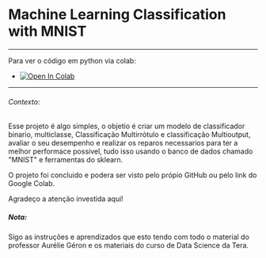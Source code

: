 # Machine Learning Classification with MNIST

----
Para ver o código em python via colab:
* <a href="https://colab.research.google.com/drive/1azzkoHGH4kswp52z25eOLxX7HfW5wO__?usp=sharing" target="_parent"><img src="https://colab.research.google.com/assets/colab-badge.svg" alt="Open In Colab"/></a>

----

###### Contexto:

Esse projeto é algo simples, o objetio é criar um modelo de classificador binario, multiclasse, Classificação Multirrótulo e classificação Multioutput, avaliar o seu desempenho e realizar os reparos necessarios para ter a melhor performace possivel, tudo isso usando o banco de dados chamado "MNIST" e ferramentas do sklearn.

O projeto foi concluido e podera ser visto pelo própio GitHub ou pelo link do Google Colab.

Agradeço a atenção investida aqui!




##### Nota:

Sigo as instruções e aprendizados que esto tendo com todo o material do professor Aurélie Géron e os materiais do curso de Data Science da Tera.
